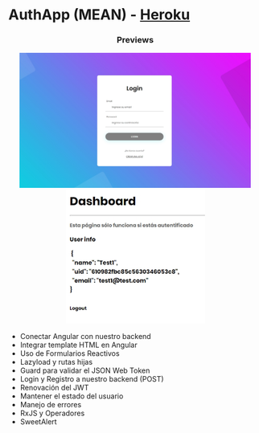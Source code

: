 # AuthApp (MEAN) - [Heroku](https://angular-auth-mean-expressjs.herokuapp.com/auth/login)

<h3 align="center">Previews</h3>
<p align="center">
  <img src="https://github.com/alesyt0h/angular-authApp-MEAN/blob/main/Preview%20-%20AuthApp.jpg?raw=true" style="width:460px" alt="Login Screen"/>
  <img src="https://github.com/alesyt0h/angular-authApp-MEAN/blob/main/Dashboard%20Preview.jpg?raw=true" style="width:277px" alt="JSON Dashboard"/>
</p>

* Conectar Angular con nuestro backend
* Integrar template HTML en Angular
* Uso de Formularios Reactivos
* Lazyload y rutas hijas
* Guard para validar el JSON Web Token
* Login y Registro a nuestro backend (POST)
* Renovación del JWT
* Mantener el estado del usuario
* Manejo de errores
* RxJS y Operadores
* SweetAlert


